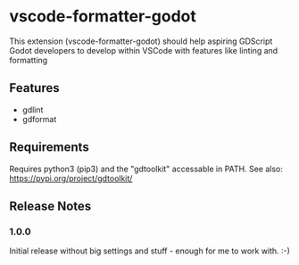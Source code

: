 # vscode-formatter-godot

This extension (vscode-formatter-godot) should help aspiring GDScript Godot developers to develop within VSCode with features like linting and formatting

## Features

- gdlint
- gdformat

## Requirements

Requires python3 (pip3) and the "gdtoolkit" accessable in PATH.
See also: https://pypi.org/project/gdtoolkit/

## Release Notes


### 1.0.0
Initial release without big settings and stuff - enough for me to work with. :-)

